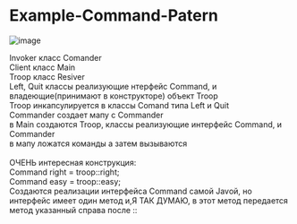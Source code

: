 ﻿# Example-Command-Patern
![image](https://github.com/user-attachments/assets/8a8da956-3958-4124-b980-801227a41b30)

Invoker  класс  Comander<br>
Client  класс  Main<br>
Troop класс Resiver<br>
Left, Quit классы реализующие нтерфейс Command, и владеющие(принимают в конструкторе) объект Troop<br>
Troop инкапсулируется в классы Comand типа Left и Quit<br>
Commander создает мапу с Commander<br>
в Main  создаются Troop, классы реализующие интерфейс Command, и Commander<br>
в мапу ложатся команды а затем вызываются<br><br>
ОЧЕНЬ интересная конструкция:<br>
Command right = troop::right;<br>
Command easy = troop::easy;<br>
Создаются реализации интерфейса Command самой Javой, но интерфейс имеет один метод и,Я ТАК ДУМАЮ, в этот метод передается метод указанный справа после ::
